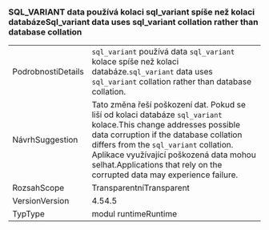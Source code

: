 ### <a name="sqlvariant-data-uses-sqlvariant-collation-rather-than-database-collation"></a><span data-ttu-id="44896-101">SQL_VARIANT data používá kolaci sql_variant spíše než kolaci databáze</span><span class="sxs-lookup"><span data-stu-id="44896-101">Sql_variant data uses sql_variant collation rather than database collation</span></span>

|   |   |
|---|---|
|<span data-ttu-id="44896-102">Podrobnosti</span><span class="sxs-lookup"><span data-stu-id="44896-102">Details</span></span>|<span data-ttu-id="44896-103"><code>sql_variant</code> používá data <code>sql_variant</code> kolace spíše než kolaci databáze.</span><span class="sxs-lookup"><span data-stu-id="44896-103"><code>sql_variant</code> data uses <code>sql_variant</code> collation rather than database collation.</span></span>|
|<span data-ttu-id="44896-104">Návrh</span><span class="sxs-lookup"><span data-stu-id="44896-104">Suggestion</span></span>|<span data-ttu-id="44896-105">Tato změna řeší poškození dat. Pokud se liší od kolaci databáze <code>sql_variant</code> kolace.</span><span class="sxs-lookup"><span data-stu-id="44896-105">This change addresses possible data corruption if the database collation differs from the <code>sql_variant</code> collation.</span></span> <span data-ttu-id="44896-106">Aplikace využívající poškozená data mohou selhat.</span><span class="sxs-lookup"><span data-stu-id="44896-106">Applications that rely on the corrupted data may experience failure.</span></span>|
|<span data-ttu-id="44896-107">Rozsah</span><span class="sxs-lookup"><span data-stu-id="44896-107">Scope</span></span>|<span data-ttu-id="44896-108">Transparentní</span><span class="sxs-lookup"><span data-stu-id="44896-108">Transparent</span></span>|
|<span data-ttu-id="44896-109">Version</span><span class="sxs-lookup"><span data-stu-id="44896-109">Version</span></span>|<span data-ttu-id="44896-110">4.5</span><span class="sxs-lookup"><span data-stu-id="44896-110">4.5</span></span>|
|<span data-ttu-id="44896-111">Typ</span><span class="sxs-lookup"><span data-stu-id="44896-111">Type</span></span>|<span data-ttu-id="44896-112">modul runtime</span><span class="sxs-lookup"><span data-stu-id="44896-112">Runtime</span></span>|

